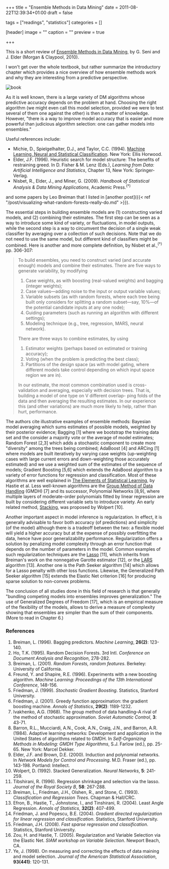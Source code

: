 +++
title = "Ensemble Methods in Data Mining"
date = 2011-08-22T12:39:34+01:00
draft = false

tags = ["readings", "statistics"]
categories = []

[header]
image = ""
caption = ""
preview = true

+++

This is a short review of [Ensemble Methods in Data Mining](http://www.morganclaypool.com/doi/abs/10.2200/S00240ED1V01Y200912DMK002?journalCode=dmk), by G. Seni and J. Elder (Morgan & Claypool, 2010).

I won't get over the whole textbook, but rather summarize the introductory chapter which provides a nice overview of how ensemble methods work and why they are interesting from a predictive perspective.

![book](/img/20110819123038.png)

As it is well known, there is a large variety of DM algorithms whose predictive accuracy depends on the problem at hand. Choosing the right algorithm (we might even call this model selection, provided we were to test several of them one against the other) is then a matter of knowledge. However, "there is a way to improve model accuracy that is easier and more powerful than judicious algorithm selection: one can gather models into ensembles."

Useful references include:

- Michie, D., Spielgelhalter, D.J., and Taylor, C.C. (1994). [Machine Learning, Neural and Statistical Classification](http://www.amsta.leeds.ac.uk/~charles/statlog/). New York: Ellis Horwood.
- Elder, J.F. (1996). Heuristic search for model structure: The benefits of restraining greed. In D. Fisher & M. Lenz (Eds.), *Learning from Data: Artificial Intelligence and Statistics*, Chapter 13, New York: Springer-Verlag.
- Nisbet, R., Elder, J., and Miner, G. (2009). *Handbook of Statistical Analysis & Data Mining Applications*, Academic Press.<sup>(†)</sup>

and some papers by Leo Breiman that I listed in [another post]({{< ref "/post/visualizing-what-random-forests-really-do.md" >}}).

The essential steps in building ensemble models are (1) constructing varied models, and (2) combining their estimates. The first step can be seen as a way to introduce some kind of variety, or fluctuations, in model outputs, while the second step is a way to circumvent the decision of a single weak classifier by averaging over a collection of such decisions. Note that we do not need to use the same model, but different kind of classifiers might be combined. Here is another and more complete definition, by Nisbet et al.,<sup>(†)</sup> pp. 306-307:

> To build ensembles, you need to construct varied (and accurate enough) models and combine their estimates. There are five ways to generate variability, by modifying
> 
> 1. Case weights, as with boosting (real-valued weights) and bagging (integer weights);
> 2. Case values—adding noise to the input or output variable values;
> 3. Variable subsets (as with random forests, where each tree being built only considers for
> splitting a random subset—say, 10%—of the potential candidate inputs at any one node);
> 4. Guiding parameters (such as running an algorithm with different settings);
> 5. Modeling technique (e.g., tree, regression, MARS, neural network).
> 
> There are three ways to combine estimates, by using
> 
> 1. Estimator weights (perhaps based on estimated or training accuracy);
> 2. Voting (when the problem is predicting the best class);
> 3. Partitions of the design space (as with model gating, where different models take control
> depending on which input space region we are in).
> 
> In our estimate, the most common combination used is cross-validation and averaging,
> especially with decision trees. That is, building a model of one type on V different overlap- ping folds of the data and then averaging the resulting estimates. In our experience this (and other variations) are much more likely to help, rather than hurt, performance. 

The authors cite illustrative examples of ensemble methods: Bayesian model averaging which sums estimates of possible models, weighted by their posterior evidence; Bagging [1] where we bootstrap the training data set and the consider a majority vote or the average of model estimates; Random Forest [2,3] which adds a stochastic component to create more "diversity" among the trees being combined; AdaBoost [4] and ARCing [1] where models are built iteratively by varying case weights (up-weighting cases with large current errors and down-weighting those accurately estimated) and we use a weighted sum of the estimates of the sequence of models; Gradient Boosting [5,6] which extends the AdaBoost algorithm to a variety of error functions for regression and classification. Most of these algorithms are well explained in [The Elements of Statistical Learning](http://www-stat.stanford.edu/~tibs/ElemStatLearn/), by Hastie et al. Less well-known algorithms are the [Group Method of Data Handling](http://en.wikipedia.org/wiki/Group_method_of_data_handling) (GMDH) [7] and its successor, Polynomial Networks [8,9], where multiple layers of moderate-order polynomials fitted by linear regression are built by considering different variable sets to introduce variety. An early related method, [Stacking](http://machine-learning.martinsewell.com/ensembles/stacking/), was proposed by Wolpert [10].

Another important aspect in model inference is regularization. In effect, it is generally advisable to favor both accuracy (of predictions) and simplicity (of the model) although there is a tradeoff between the two: a flexible model will yield a higher accuracy but at the expense of possibly overfitting the data, hence have poor generalizability performance. Regularization offers a solution by penalizing model complexity through an error function that depends on the number of parameters in the model. Common examples of such regularization techniques are the [Lasso](http://www-stat.stanford.edu/~tibs/lasso.html) [11], which inherits from Breiman's work on the nonnegative Garotte estimator [12], or the [LARS](http://en.wikipedia.org/wiki/Least-angle_regression) algorithm [13]. Another one is the Path Seeker algorithm [14] which allows for a Lasso penalty with other loss functions. Likewise, the Generalized Path Seeker algorithm [15] extends the Elastic Net criterion [16] for producing sparse solution to non-convex problems.

The conclusion of all studies done in this field of research is that generally "bundling competing models into ensembles improves generalization." The use of Generalized Degrees of Freedom [17], which is an empirical measure of the flexibility of the models, allows to derive a measure of complexity showing that ensembles are simpler than the sum of their components. (More to read in Chapter 6.)

### References

1. Breiman, L. (1996). Bagging predictors. *Machine Learning*, **26(2)**: 123-140.
2. Ho, T.K. (1995). Random Decision Forests. 3rd Intl. *Conference on Document Analysis and Recognition*, 278-282.
3. Breiman, L. (2001). *Random Forests, random features*. Berkeley: University of California.
4. Freund, Y. and Shapire, R.E. (1996). Experiments with a new boosting algorithm. *Machine Learning: Proceedings of the 13th International Conference*, 148-156.
5. Friedman, J. (1999). *Stochastic Gradient Boosting*. Statistics, Stanford University.
6. Friedman, J. (2001). Greedy function approximation: the gradient boosting machine. *Annals of Statistics*, **29(2)**: 1189-1232.
7. Ivakhenko, A.G. (1968). The group method of data handling–A rival of the method of stochastic approximation. *Soviet Automatic Control*, **3**: 43-71.
8. Barron, R.L., Mucciardi, A.N., Cook, A.N., Craig, J.N., and Barron, A.R. (1984). Adaptive learning networks: Development and application in the United States of algorithms related to GMDH. In *Self-Organizing Methods in Modeling: GMDH Type Algorithms*, S.J. Farlow (ed.), pp. 25-65. New York: Marcel Dekker.
9. Elder, J.F. and Brown, D.E. (2000). Induction and polynomial networks. In *Network Models for Control and Processing*. M.D. Fraser (ed.), pp. 143-198. Portland: Intellect.
10. Wolpert, D. (1992). Stacked Generalization. *Neural Networks*, **5**: 241-259.
11. Tibshirani, R. (1996). Regression shrinkage and selection via the lasso. *Journal of the Royal Society B*, **58**: 267-288.
12. Breiman, L., Friedman, J.H., Olshen, R., and Stone, C. (1993). *Classification and Regression Trees*. Chapman & Hall/CRC.
13. Efron, B., Hastie, T., Johnstone, I., and Tinshirani, R. (2004). Least Angle Regression. *Annals of Statistics*, **32(2)**: 407-499.
14. Friedman, J. and Popescu, B.E. (2004). *Gradient directed regularization for linear regression and classification*. Statistics, Stanford University.
15. Friedman, J.H. (2008). *Fast sparse regression and classification*. Statistics, Stanford University.
16. Zou, H. and Hastie, T. (2005). Regularization and Variable Selection via the Elastic Net. *SIAM workshop on Variable Selection*. Newport Beach, CA.
17. Ye, J. (1998). On measuring and correcting the effects of data maining and model selection. *Journal of the American Statistical Association*, **93(441)**: 120-131.
